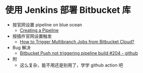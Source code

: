 # 使用 Jenkins 部署 Bitbucket 库

- 按官网设置 pipeline on blue ocean
  - [Creating a Pipeline](https://www.jenkins.io/doc/book/blueocean/creating-pipelines/)
- 按插件官网设置触发
  - [How to Trigger Multibranch Jobs from Bitbucket Cloud?](https://support.cloudbees.com/hc/en-us/articles/115000051132-How-to-Trigger-Multibranch-Jobs-from-Bitbucket-Cloud)
- Bug 解决
  - [Bitbucket Push not triggering pipeline build #204 - github](https://github.com/jenkinsci/bitbucket-branch-source-plugin/issues/204)
- 附
  - 这么复杂，能不用还是别用了，学学 github action 吧